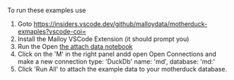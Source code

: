 To run these examples use

1. Goto https://insiders.vscode.dev/github/malloydata/motherduck-exmaples?vscode-coi=
2. Install the Malloy VSCode Extension (it should prompt you)
3. Run the Open [the attach data notebook](attach_data.malloynb)
4. Click on the 'M' in the right panel andd open Open Connections and make a new connection
    type: 'DuckDb' 
    name: 'md', 
    database: 'md:'
5. Click 'Run All' to attach the example data to your motherduck database.

